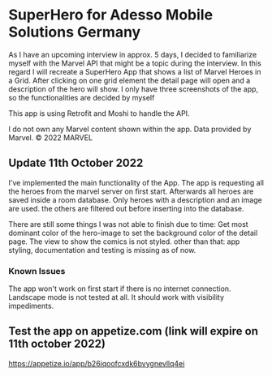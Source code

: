 # SuperHero for Adesso Mobile Solutions Germany
As I have an upcoming interview in approx. 5 days, I decided to familiarize myself with the Marvel API that might be a topic during the interview. 
In this regard I will recreate a SuperHero App  that shows a list of Marvel Heroes in a Grid. After clicking on one grid element the detail page will open and a description of the hero will show. I only have three screenshots of the app, so the functionalities are decided by myself

This app is using Retrofit and Moshi to handle the API.

I do not own any Marvel content shown within the app. 
Data provided by Marvel. © 2022 MARVEL

## Update 11th October 2022

I've implemented the main functionality of the App. The app is requesting all the heroes from the marvel server on first start. Afterwards all heroes are saved inside a room database. Only heroes with a description and an image are used. the others are filtered out before inserting into the database.

There are still some things I was not able to finish due to time: Get most dominant color of the hero-image to set the background color of the detail page. 
The view to show the comics is not styled. other than that: app styling, documentation and testing is missing as of now.

### Known Issues

The app won't work on first start if there is no internet connection.
Landscape mode is not tested at all. It should work with visibility impediments.

## Test the app on appetize.com (link will expire on 11th october 2022)
https://appetize.io/app/b26iqoofcxdk6bvygnevllq4ei
